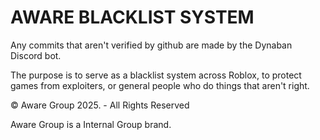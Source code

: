 # AWARE BLACKLIST SYSTEM

Any commits that aren't verified by github are made by the Dynaban Discord bot.

The purpose is to serve as a blacklist system across Roblox, to protect games from exploiters, or general people who do things that aren't right.

© Aware Group 2025. - All Rights Reserved

Aware Group is a Internal Group brand.
